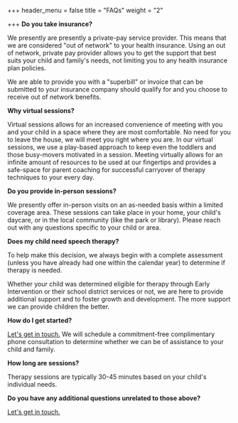 +++
header_menu = false
title = "FAQs"
weight = "2"

+++
**Do you take insurance?**

We presently are presently a private-pay service provider. This means that we are considered "out of network" to your health insurance. Using an out of network, private pay provider allows you to get the support that best suits your child and family's needs, not limiting you to any health insurance plan policies.

We are able to provide you with a "superbill" or invoice that can be submitted to your insurance company should qualify for and you choose to receive out of network benefits.

**Why virtual sessions?**

Virtual sessions allows for an increased convenience of meeting with you and your child in a space where they are most comfortable. No need for you to leave the house, we will meet you right where you are. In our virtual sessions, we use a play-based approach to keep even the toddlers and those busy-movers motivated in a session.  Meeting virtually allows for an infinite amount of resources to be used at our fingertips and provides a safe-space for parent coaching for successful carryover of therapy techniques to your every day.

**Do you provide in-person sessions?**

We presently offer in-person visits on an as-needed basis within a limited coverage area. These sessions can take place in your home, your child's daycare, or in the local community (like the park or library).  Please reach out with any questions specific to your child or area.

**Does my child need speech therapy?**

To help make this decision, we always begin with a complete assessment (unless you have already had one within the calendar year) to determine if therapy is needed.

Whether your child was determined eligible for therapy through Early Intervention or their school district services or not, we are here to provide additional support and to foster growth and development. The more support we can provide children the better.

**How do I get started?**

[Let's get in touch.](/#let-s-get-in-touch) We will schedule a commitment-free complimentary phone consultation to determine whether we can be of assistance to your child and family.

**How long are sessions?**

Therapy sessions are typically 30-45 minutes based on your child's individual needs.

**Do you have any additional questions unrelated to those above?**

[Let's get in touch.](/#let-s-get-in-touch)